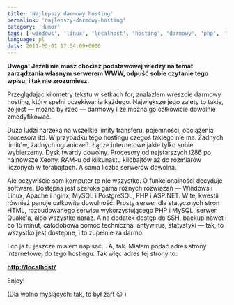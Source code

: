 ```yaml
---
title: 'Najlepszy darmowy hosting'
permalink: 'najlepszy-darmowy-hosting'
category: 'Humor'
tags: ['windows', 'linux', 'localhost', 'hosting', 'darmowy', 'php', 'mysql', 'asp.net', 'ssh', 'postgresql', 'nginx', 'html']
language: pl
date: 2011-05-01 17:54:09+0000
---
```


**Uwaga! Jeżeli nie masz chociaż podstawowej wiedzy na temat zarządzania własnym serwerem WWW, odpuść sobie czytanie tego wpisu, i tak nie zrozumiesz.**

Przeglądając kilometry tekstu w setkach for, znalazłem wreszcie darmowy hosting, który spełni oczekiwania każdego. Największe jego zalety to takie, że jest — można by rzec — darmowy i że można go całkowicie dowolnie zmodyfikować.

Dużo ludzi narzeka na wszelkie limity transferu, pojemności, obciążenia procesora itd. W przypadku tego hostingu czegoś takiego nie ma. Żadnych limitów, żadnych ograniczeń. Łącze internetowe jakie tylko sobie wybierzemy. Dysk twardy dowolny. Procesory od najstarszych i286 po najnowsze Xeony. RAM-u od kilkunastu kilobajtów aż do rozmiarów liczonych w terabajtach. A sama liczba serwerów dowolna.

Ale oczywiście sam komputer to nie wszystko. O funkcjonalności decyduje software. Dostępna jest szeroka gama różnych rozwiązań — Windows i Linux, Apache i nginx, MySQL i PostgreSQL, PHP i ASP.NET. W tej kwestii również panuje całkowita dowolność. Prosty serwer dla statycznych stron HTML, rozbudowanego serwisu wykorzystującego PHP i MySQL, serwer Quake'a, albo wszystko naraz. A na dodatek dostęp do SSH, backup nawet i co 15 minut, całodobowa pomoc techniczna, antywirus, statystyki — tak, to wszystko jest dostępne, i to zupełnie za darmo.

I co ja tu jeszcze miałem napisać... A, tak. Miałem podać adres strony internetowej do tego hostingu. Tak więc adres tej strony to:

**<http://localhost/>**

Enjoy!

(Dla wolno myślących: tak, to był żart 😉 )
